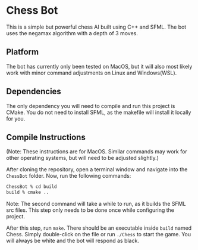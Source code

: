 # Chess Bot

This is a simple but powerful chess AI built using C++ and SFML. The bot uses the negamax algorithm with a depth of 3 moves.

## Platform

The bot has currently only been tested on MacOS, but it will also most likely work with minor command adjustments on Linux and Windows(WSL).

## Dependencies

The only dependency you will need to compile and run this project is CMake. You do not need to install SFML, as the makefile will install it locally for you.

## Compile Instructions

(Note: These instructions are for MacOS. Similar commands may work for other operating systems, but will need to be adjusted slightly.)

After cloning the repository, open a terminal window and navigate into the `ChessBot` folder. Now, run the following commands:

```zsh
ChessBot % cd build
build % cmake ..
```

Note: The second command will take a while to run, as it builds the SFML src files. This step only needs to be done once while configuring the project.

After this step, run `make`. There should be an executable inside `build` named Chess. Simply double-click on the file or run `./Chess` to start the game. You will always be white and the bot will respond as black.
